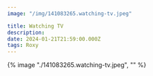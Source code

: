 ```yaml
---
image: "/img/141083265.watching-tv.jpeg"

title: Watching TV
description: 
date: 2024-01-21T21:59:00.000Z
tags: Roxy
---
```

{% image "./141083265.watching-tv.jpeg", "" %}
